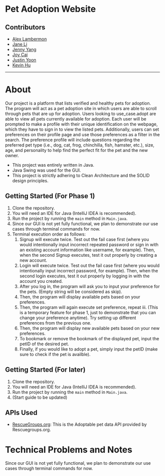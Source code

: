 # Pet Adoption Website

## Contributors
* [Alex Lambermon](https://github.com/lamberm2)
* [Jane Li](https://github.com/snowykitkat)
* [Jenny Yang](https://github.com/yangje02)
* [Joy Cai](https://github.com/Joyce12345678)
* [Justin Yoon](https://github.com/justinyoon95)
* [Kevin Hu](https://github.com/koolgreg2009)

<hr>

# About
Our project is a platform that lists verified and healthy pets for adoption.
The program will act as a pet adoption site in which users are able to scroll through pets that are up for adoption. 
Users looking to use_case.adopt are able to view all pets currently available for adoption. 
Each user will be prompted to make a profile with their unique identification on the webpage, 
which they have to sign in to view the listed pets. 
Additionally, users can set preferences on their profile page and use those preferences as a filter in the search. 
The preference profile will include questions regarding the preferred pet type (i.e., dog, cat, frog, chinchilla, 
fish, hamster, etc.), size, age, and personality to help find the perfect fit for the pet and the new owner.

* This project was entirely written in Java. 
* Java Swing was used for the GUI.
* This project is strictly adhering to Clean Architecture and the SOLID design principles.

## Getting Started (For Phase 1)
1. Clone the repository.
2. You will need an IDE for Java (IntelliJ IDEA is recommended).
3. Run the project by running the `main` method in `Main.java`.
4. Since our GUI is not yet fully functional, we plan to demonstrate our use cases through terminal commands for now.
5. Terminal execution order as follows:
   1. Signup will execute twice. Test out the fail case first (where you would intentionally input incorrect repeated 
   password or sign in with an existing account information like username, for example). Then, when the second Signup
   executes, test it out properly by creating a new account.
   2. Login will execute twice. Test out the fail case first (where you would intentionally input incorrect password, 
   for example). Then, when the second login executes, test it out properly by logging in with the account you created.
   3. After you log in, the program will ask you to input your preference for the pets. (Empty string will be considered as skip).
   4. Then, the program will display available pets based on your preferences.
   5. Then, the program will again execute set preference, repeat iii. (This is a temporary feature for phase 1, just to
   demonstrate that you can change your preference anytime). Try setting up different preferences from the previous one.
   6. Then, the program will display new available pets based on your new preferences.
   7. To bookmark or remove the bookmark of the displayed pet, input the petID of the desired pet.
   8. Finally, if you would like to adopt a pet, simply input the petID (make sure to check if the pet is availble).

## Getting Started (For later)
1. Clone the repository.
2. You will need an IDE for Java (IntelliJ IDEA is recommended).
3. Run the project by running the `main` method in `Main.java`.
4. (Start guide to be updated)

## APIs Used 
* [RescueGroups.org](https://rescuegroups.org/services/adoptable-pet-data-api/): This is the Adoptable pet data API provided by Rescuegroups.org.

# Technical Problems and Notes
Since our GUI is not yet fully functional, we plan to demonstrate our use cases through terminal commands for now.


